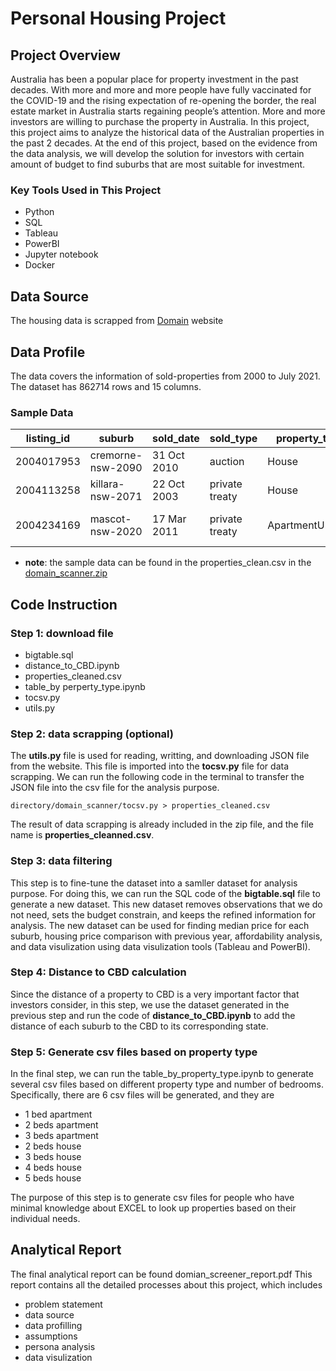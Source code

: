 # Personal Housing Project
## Project Overview
Australia has been a popular place for property investment in the past decades. With more and more and more people have fully vaccinated for the COVID-19 and the rising expectation of re-opening the border, the real estate market in Australia starts regaining people’s attention. More and more investors are willing to purchase the property in Australia. In this project, this project aims to analyze the historical data of the Australian properties in the past 2 decades. At the end of this project, based on the evidence from the data analysis, we will develop the solution for investors with certain amount of budget to find suburbs that are most suitable for investment. 



### Key Tools Used in This Project
* Python
* SQL
* Tableau
* PowerBI
* Jupyter notebook
* Docker

## Data Source

The housing data is scrapped from [Domain](https://www.domain.com.au/?mode=sold) website

## Data Profile

The data covers the information of sold-properties from 2000 to July 2021. The dataset has 862714 rows and 15 columns.

### Sample Data

| listing_id | suburb      | sold_date    | sold_type | property_type | is_rural      | price           | beds | baths | parking | land_size | address_lat | address_lng   | address_street       | rn       | 
|----------|-------------|---------------|----------|-------|-----------------|----------------|----------------------|----------------|-----------|------------|---------------|--------|-----------|-----------|
| 2004017953    | cremorne-nsw-2090 | 31 Oct 2010 | auction     |  House  | 1.0 | 1250000 | 3.0 | 15.0        | 2.0  | 85.0 | -33.8208771       | 151.231964         | 88 Macpherson St  | 1 |
| 2004113258    | killara-nsw-2071 | 22 Oct 2003 | private treaty     |  House  | 1.0 | 1445000 | 4.0 | 2.0  | 2.0  | 562.0 | -37.84444       | 145.120941         | 153 Station Street  | 1 |
| 2004234169    | mascot-nsw-2020 | 17 Mar 2011 | private treaty     |  ApartmentUnitFlat  | 1.0 | 445000 | 1.0 | 1.0        | 1.0  | | -33.9207039       | 151.189316        | 42/635 Gardeners Road  | 1 |

* **note**: the sample data can be found in the properties_clean.csv in the [domain_scanner.zip](https://github.com/GuoshuaiWang/housing_project/blob/master/domain_screener.zip)

## Code Instruction
### Step 1: download file
* bigtable.sql
* distance_to_CBD.ipynb
* properties_cleaned.csv
* table_by perperty_type.ipynb
* tocsv.py
* utils.py

### Step 2: data scrapping (optional)
The **utils.py** file is used for reading, writting, and downloading JSON file from the website. This file is imported into the **tocsv.py** file for data scrapping. We can run the following code in the terminal to transfer the JSON file into the csv file for the analysis purpose.
```
directory/domain_scanner/tocsv.py > properties_cleaned.csv
```
The result of data scrapping is already included in the zip file, and the file name is **properties_cleanned.csv**.

### Step 3: data filtering
This step is to fine-tune the dataset into a samller dataset for analysis purpose. For doing this, we can run the SQL code of the **bigtable.sql** file to generate a new dataset. This new dataset removes observations that we do not need, sets the budget constrain, and  keeps the refined information for analysis. The new dataset can be used for finding median price for each suburb, housing price comparison with previous year, affordability analysis, and data visulization using data visulization tools (Tableau and PowerBI). 

### Step 4: Distance to CBD calculation
Since the distance of a property to CBD is a very important factor that investors consider, in this step, we use the dataset generated in the previous step and run the code of **distance_to_CBD.ipynb** to add the distance of each suburb to the CBD to its corresponding state. 

### Step 5: Generate csv files based on property type
In the final step, we can run the table_by_property_type.ipynb to generate several csv files based on different property type and number of bedrooms. Specifically, there are 6 csv files will be generated, and they are
* 1 bed apartment
* 2 beds apartment
* 3 beds apartment
* 2 beds house
* 3 beds house
* 4 beds house
* 5 beds house

The purpose of this step is to generate csv files for people who have minimal knowledge about EXCEL to look up properties based on their individual needs.

## Analytical Report
The final analytical report can be found domian_screener_report.pdf
This report contains all the detailed processes about this project, which includes 
* problem statement
* data source
* data profilling
* assumptions 
* persona analysis
* data visulization

